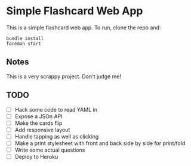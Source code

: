 # Simple Flashcard Web App

This is a simple flashcard web app. To run, clone the repo and:

```shell
bundle install
foreman start
```

## Notes

This is a very scrappy project. Don't judge me!

## TODO

- [ ] Hack some code to read YAML in
- [ ] Expose a JSOn API
- [ ] Make the cards flip
- [ ] Add responsive layout
- [ ] Handle tapping as well as clicking
- [ ] Make a print stylesheet with front and back side by side for print/fold
- [ ] Write some actual questions
- [ ] Deploy to Heroku
